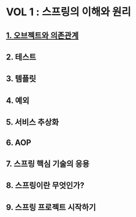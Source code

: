 # VOL 1 : 스프링의 이해와 원리
## [1. 오브젝트와 의존관계](https://github.com/201211211yj/Toby-Spring-3.1/blob/master/toby1.md)
## 2. 테스트
## 3. 템플릿
## 4. 예외
## 5. 서비스 추상화
## 6. AOP
## 7. 스프링 핵심 기술의 응용
## 8. 스프링이란 무엇인가?
## 9. 스프링 프로젝트 시작하기
